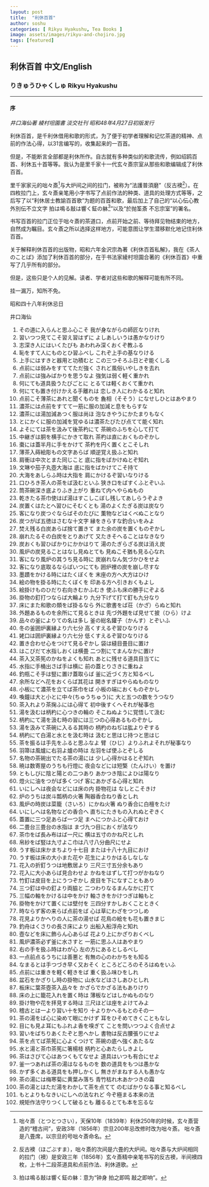 ```yaml
---
layout: post
title:  "利休百首"
author: soshu
categories: [ Rikyu Hyakushu, Tea Books ]
image: assets/images/rikyu-and-chojiro.jpg
tags: [featured]
---
```


## 利休百首 中文/English

### りきゅうひゃくしゅ Rikyu Hyakushu

----

#### 序

*井口海仙著 綾村坦園書 淡交社刊 昭和48年4月27日初版发行*

利休百首，是千利休借用和歌的形式，为了便于初学者理解和记忆茶道的精神、点前的作法心得，以31言编写的，收集起来的一百首。

但是，不能断言全部都是利休所作。自古就有多种类似的和歌流传，例如绍鸥百首、利休五十首等等。我认为是里千家十一代玄々斎宗室从那些和歌编辑成了利休百首。

里千家家元的咄々斎[^1]与大炉间之间的拉门，被称为“法護普須磨”（反古襖[^2]）。在四枚拉门上，玄々斎亲笔用小字书写了点前作法的种类、道具的处理方式等等，之后写了以“利休居士教諭百首歌”为题的百首和歌，最后加上了自己的“以心伝心教外別伝不立文字 拍は鳴る敲は響く鉦の躰[^3]”以及“於抛筌斎 不忘宗室”的署名。

书写百首的拉门正位于咄々斎的茶道口，点前开始之前、等待拜见物结束的地方，自然成为瞩目。玄々斎之所以选择这样地方，可能意图让学生潜移默化地记住利休百首。

关于解释利休百首的出版物，昭和六年金沢宗為著《利休百首私解》，我在《茶人のことば》添加了利休百首的部分，在于书法家綾村坦園合著的《利休百首》中重写了几乎所有的部分。

但是，这些只是个人的见解。读者、学者对这些和歌的解释可能有所不同。

挂一漏万，知所不免。

昭和四十八年利休忌日

井口海仙

[^1]: 咄々斎（とつとつさい），天保10年（1839年）利休250年的时候，玄々斎营造的“稽古间”，安政3年（1856年）宗旦200年忌改修时改为咄々斎。 咄々斎是八畳席，以宗旦的号咄々斎命名。

[^2]: 反古襖（ほごぶすま），咄々斎的次间是六畳的大炉间。咄々斎与大炉间相同的拉门（襖）是安政三年（1856年）玄々斎精中亲笔书写的反古襖，半间襖四枚，上书十二段茶道具和点前作法、利休道歌。

[^3]: 拍は鳴る敲は響く鉦の躰：意为“钟身 拍之即鸣 敲之即响”。


1. その道に入らんと思ふ心こそ 我が身ながらの師匠なりけれ
2. 習いつつ見てこそ習え習はずに よしあしいうは愚かなりけり
3. 志深き人にはいくたびも あわれみ深くおくぞ教ふる
4. 恥をすて人にものとひ習ふべし これぞ上手の基なりける
5. 上手にはすきと器用と功積むと この三つそろふ日とぞ能くしる
6. 点前には弱みをすててただ強く されど風俗いやしきを去れ
7. 点前には強みばかりを思うなよ 強気は弱く軽く重かれ
8. 何にても道具扱うたびごとに とるては軽くおくて重かれ
9. 何にても置き付けかえる手離れは 恋しき人にわかるると知れ
10. 点前こそ薄茶にあれと聞くものを 麁相（そそう）になせしひとはあやまり
11. 濃茶には点前をすてて一筋に服の加減と息をもらすな
12. 濃茶には湯加減あつく服は尚ほ 泡なきやうにかたまりもなく
13. とにかくに服の加減を覚ゆるは濃茶たびたび点てて能く知れ
14. よそにては茶を汲みて後茶杓にて 茶碗のふちを心して打て
15. 中継ぎは胴を横手にかきて取れ 茶杓は直におくものぞかし
16. 棗には蓋半月に手をかけて 茶杓を円く置くとこそしれ
17. 薄茶入蒔絵彫もの文字あらば 順逆覚え扱ふと知れ
18. 肩衝は中次とまた同じこと 底に指をばかけぬとぞ知れ
19. 文琳や茄子丸壺大海は 底に指をばかけてこそ持て
20. 大海をあしらふ時は大指を 肩にかけるぞ習いなりける
21. 口ひろき茶人の茶をば汲むといふ 狭き口をばすくふとぞいふ
22. 筒茶碗深き底よりふき上がり 重ねて内へやらぬもの
23. 乾きたる茶巾使はば湯はすこしこぼし残してあしらうぞよき
24. 炭置くはたとへ習ひにそむくとも 湯のよくたぎる炭は炭なり
25. 客になり炭つぐならばそのたびに 薫物などはくべぬことなり
26. 炭つがば五徳はさむな十文字 縁をきらすな釣合いをみよ
27. 焚え残る白炭あらば捨て置きて また余の炭を置くものぞかし
28. 崩れたるその白炭をとりあげて 又たきそへることはなきなり
29. 炭おくも習ひばかりにかかはりて 湯のたぎらざる炭は消え炭
30. 風炉の炭見ることはなし見ぬとても 見ぬこそ猶も見る心なれ
31. 客になり風炉の其うち見る時に 炭崩れなん気づかひをせよ
32. 客になり底取るならばいつにても 囲炉裡の炭を崩し尽すな
33. 墨蹟をかける時にはたくぼくを 末座の方へ大方はひけ
34. 絵の物を掛る時にたくぼくを 印ある方へ引きおくもよし
35. 絵掛けものひだり右向きむかふむき 使ふも床の勝手にぞよる
36. 掛物の釘打つならば大輪より 九分下げて打て釘も九分なり
37. 床にまた和歌の類をば掛るなら 外に歌書をば荘（かざ）らぬと知れ
38. 外題あるものを余所にて見るときは 先づ外題をば見せて披（ひら）けよ
39. 品々の釜によりての名は多し 釜の総名鑵子（かんす）とぞいふ
40. 冬の釜囲炉裏縁より六七分 高くすえるぞ習ひなりける
41. 姥口は囲炉裏縁より六七分 低くすえるぞ習ひなりける
42. 置き合わせ心をつけて見るぞかし 袋は縫目畳目に置け
43. はこびだて水指しおくは横畳 二つ割にてまんなかに置け
44. 茶入又茶筅のかねをよくも知れ あとに残せる道具目当てに
45. 水指に手桶出さば手は横に 前の蓋とりさきに重ねよ
46. 釣瓶こそ手は竪に置け蓋取らば 釜に近づく方と知るべし
47. 余所などへ花をおくらば其花は 開きすぎはやらぬものなり
48. 小板にて濃茶を立てば茶巾をば 小板の端におくものぞかし
49. 喚鐘は大と小とに中々(ちゅうちゅう)に 大と五つの数をうつなり
50. 茶入れより茶掬ふには心得て 初中後すくへそれが秘事也
51. 湯を汲むは柄杓に心つきの輪の そこねぬように覚悟して汲む
52. 柄杓にて湯を汲む時の習には三つの心得あるものぞかし
53. 湯を汲みて茶碗に入るる其時の 柄杓のねぢは肱よりぞする
54. 柄杓にて白湯と水とを汲む時は 汲むと思はじ持つと思はじ
55. 茶を振るは手先をふると思ふなよ 臂（ひじ）よりふれよそれが秘事なり
56. 羽箒は風爐に右羽よ爐の時は 左羽をば使ふとぞしる
57. 名物の茶碗出でたる茶の湯には 少し心得かはるとぞ知れ
58. 暁は数寄屋のうちも行燈に 夜会などには短檠（たんけい）を置け
59. ともしびに陰と陽との二つあり あかつき陰によひは陽なり
60. 燈火に油をつがば多くつげ 客にあかざる心得と知れ
61. いにしへは夜会などには床の内 掛物花は なしとこそきけ
62. 炉のうちは炭斗瓢柄の火箸 陶器香合ねり香としれ
63. 風炉の時炭は菜籠（さいろ）にかね火箸 ぬり香合に白檀をたけ
64. いにしへは名物などの香合へ 直ちにたきもの入れぬとぞきく
65. 蓋置に三つ足あらば一つ足 まへにつかふと心得ておけ
66. 二畳台三畳台の水指は まづ九つ目におくが法なり
67. 茶巾をば長み布はば一尺に 横は五寸のかね尺としれ
68. 帛紗をば竪は九寸よこ巾は八寸八分曲尺にせよ
69. うす板は床かまちより十七目 または十八十九目におけ
70. うす板は床の大小また花や 花生によりかはるしなしな
71. 花入の折釘うつは地敷居より 三尺三寸五分余もあり
72. 花入に大小あらば見合わせよ かねをはずして打つがかねなり
73. 竹釘は皮目を上にうつぞかし 皮目を下になすこともあり
74. 三つ釘は中の釘より両脇と 二つわりなるまんなかに打て
75. 三幅の軸をかけるは中をかけ 軸さきをかけつぎは軸もと
76. 掛物をかけて置くには壁付を 三四分すかしおくことときく
77. 時ならず客の来らば点前をば 心は草にわざをつつしめ
78. 花見よりかへりの人に茶の湯せば 花鳥の絵をも花も置きまじ
79. 釣舟はくさりの長さ床により 出船入船浮舟と知れ
80. 壺などを床に飾らん心あらば 花より上にかざりおくべし
81. 風炉濃茶必ず釜に水さすと 一筋に思ふ人はあやまり
82. 右の手を扱ふ時はわが心 左の方にあるとしるべし
83. 一点前点るうちには善悪と 有無の心のわかちをも知る
84. なまるとは手つづき早く又おそく ところどころのそろはぬをいふ
85. 点前には重きを軽く軽きをば 重く扱ふ味ひをしれ
86. 盆石をかざりし時の掛物に 山水などはさしあひとしれ
87. 板床に葉茶壺茶入品々を かざらでかざる法もありけり
88. 床の上に籠花入れを置く時は 薄板などはしかぬものなり
89. 掛け物や花を拝見する時は 三尺ほどは座をよけてみよ
90. 稽古とは一より習い十を知り 十よりかへるもとのその一
91. 茶の湯をば心に染めて眼にかけず 耳をひそめてきくこともなし
92. 目にも見よ耳にもふれよ香を嗅ぎて ことを問いつつよく合点せよ
93. 習いをばちりあくたぞと思へかし 書物は反古腰張りにせよ
94. 茶を点てば茶筅に心よくつけて 茶碗の底へ強くあたるな
95. 水と湯と茶巾茶筅に箸楊枝 柄杓と心あたらしきよし
96. 茶はさびて心はあつくもてなせよ 道具はいつも有合にせよ
97. 釜一つあれば茶の湯はなるものを 数の道具をもつは愚かな
98. かず多くある道具をも押しかくし 無きがまねする人も愚かな
99. 茶の湯には梅寒菊に黄葉み落ち 青竹枯れ木あかつきの霜
100. 茶の湯とはただ湯をわかして茶を点てて のむばかりなる事と知るべし
101. もとよりもなきいにしへの法なれど 今ぞ極まる本来の法
102. 規矩作法守りつくして破るとも 離るるとても本を忘るな
